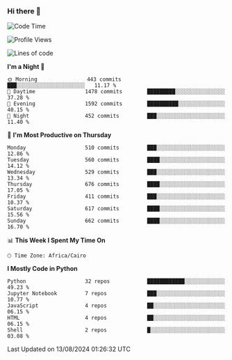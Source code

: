 ### Hi there 👋

<!--
**AMR-KELEG/AMR-KELEG** is a ✨ _special_ ✨ repository because its `README.md` (this file) appears on your GitHub profile.

Here are some ideas to get you started:

- 🔭 I’m currently working on ...
- 🌱 I’m currently learning ...
- 👯 I’m looking to collaborate on ...
- 🤔 I’m looking for help with ...
- 💬 Ask me about ...
- 📫 How to reach me: ...
- 😄 Pronouns: ...
- ⚡ Fun fact: ...
-->

<!--START_SECTION:waka-->
![Code Time](http://img.shields.io/badge/Code%20Time-0%20secs-blue)

![Profile Views](http://img.shields.io/badge/Profile%20Views-0-blue)

![Lines of code](https://img.shields.io/badge/From%20Hello%20World%20I%27ve%20Written-24.1%20million%20lines%20of%20code-blue)

**I'm a Night 🦉** 

```text
🌞 Morning                443 commits         ███░░░░░░░░░░░░░░░░░░░░░░   11.17 % 
🌆 Daytime                1478 commits        █████████░░░░░░░░░░░░░░░░   37.28 % 
🌃 Evening                1592 commits        ██████████░░░░░░░░░░░░░░░   40.15 % 
🌙 Night                  452 commits         ███░░░░░░░░░░░░░░░░░░░░░░   11.40 % 
```
📅 **I'm Most Productive on Thursday** 

```text
Monday                   510 commits         ███░░░░░░░░░░░░░░░░░░░░░░   12.86 % 
Tuesday                  560 commits         ████░░░░░░░░░░░░░░░░░░░░░   14.12 % 
Wednesday                529 commits         ███░░░░░░░░░░░░░░░░░░░░░░   13.34 % 
Thursday                 676 commits         ████░░░░░░░░░░░░░░░░░░░░░   17.05 % 
Friday                   411 commits         ███░░░░░░░░░░░░░░░░░░░░░░   10.37 % 
Saturday                 617 commits         ████░░░░░░░░░░░░░░░░░░░░░   15.56 % 
Sunday                   662 commits         ████░░░░░░░░░░░░░░░░░░░░░   16.70 % 
```


📊 **This Week I Spent My Time On** 

```text
🕑︎ Time Zone: Africa/Cairo
```

**I Mostly Code in Python** 

```text
Python                   32 repos            ████████████░░░░░░░░░░░░░   49.23 % 
Jupyter Notebook         7 repos             ███░░░░░░░░░░░░░░░░░░░░░░   10.77 % 
JavaScript               4 repos             ██░░░░░░░░░░░░░░░░░░░░░░░   06.15 % 
HTML                     4 repos             ██░░░░░░░░░░░░░░░░░░░░░░░   06.15 % 
Shell                    2 repos             █░░░░░░░░░░░░░░░░░░░░░░░░   03.08 % 
```




 Last Updated on 13/08/2024 01:26:32 UTC
<!--END_SECTION:waka-->
